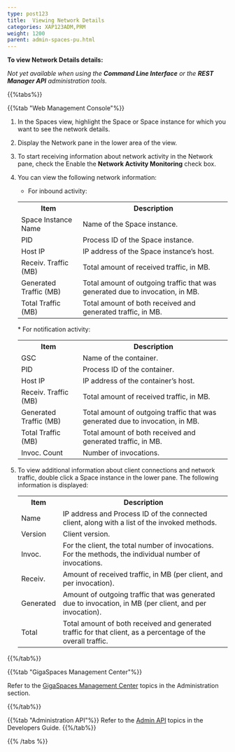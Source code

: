 ```yaml
---
type: post123
title:  Viewing Network Details
categories: XAP123ADM,PRM
weight: 1200
parent: admin-spaces-pu.html
---
```

 
 
**To view Network Details details:**

_Not yet available when using the **Command Line Interface** or the **REST Manager API** administration tools._

{{%tabs%}}

<!--
{{%tab "Command Line Interface"%}}
N/A
{{%/tab%}}

{{%tab "REST Manager API"%}}
N/A
{{%/tab%}}
-->

{{%tab "Web Management Console"%}}

1. In the Spaces view, highlight the Space or Space instance for which you want to see the network  details.
1. Display the Network  pane in the lower area of the view.
1. To start receiving information about network activity in the Network pane, check the Enable the **Network Activity Monitoring** check box.
1. You can view the following network information:
	* For inbound activity:

	<table>
	<tr>
		<th>Item</th>
		<th>Description</th>
	</tr>
	<tr>
		<td>Space Instance Name</td>
		<td>Name of the Space instance.</td>
	</tr>
	<tr>
		<td>PID</td>
		<td>Process ID of the Space instance.</td>
	</tr>
	<tr>
		<td>Host IP</td>
		<td>IP address of the Space instance’s host.</td>
	</tr>
	<tr>
		<td>Receiv. Traffic (MB)</td>
		<td>Total amount of received traffic, in MB.</td>
	</tr>
	<tr>
		<td>Generated Traffic (MB)</td>
		<td>Total amount of outgoing traffic that was generated due to invocation, in MB.</td>
	</tr>
	<tr>
		<td>Total Traffic (MB)</td>
		<td>Total amount of both received and generated traffic, in MB.</td>
	</tr>
	</table>
	* For notification activity:

	<table>
	<tr>
		<th>Item</th>
		<th>Description</th>
	</tr>
	<tr>
		<td>GSC</td>
		<td>Name of the container.</td>
	</tr>
	<tr>
		<td>PID</td>
		<td>Process ID of the container.</td>
	</tr>
	<tr>
		<td>Host IP</td>
		<td>IP address of the container’s host.</td>
	</tr>
	<tr>
		<td>Receiv. Traffic (MB)</td>
		<td>Total amount of received traffic, in MB.</td>
	</tr>
	<tr>
		<td>Generated Traffic (MB)</td>
		<td>Total amount of outgoing traffic that was generated due to invocation, in MB.</td>
	</tr>
	<tr>
		<td>Total Traffic (MB)</td>
		<td>Total amount of both received and generated traffic, in MB.</td>
	</tr>
	<tr>
		<td>Invoc. Count</td>
		<td>Number of invocations.</td>
	</tr>
	</table>

1. To view additional information about client connections and network traffic, double click a Space instance in the lower pane. The following information is displayed:

	<table>
	<tr>
		<th>Item</th>
		<th>Description</th>
	</tr>
	<tr>
		<td>Name</td>
		<td>IP address and Process ID of the connected client, along with a list of the invoked methods.</td>
	</tr>
	<tr>
		<td>Version</td>
		<td>Client version.</td>
	</tr>
	<tr>
		<td>Invoc.</td>
		<td>For the client, the total number of invocations. For the methods, the individual number of invocations.</td>
	</tr>
	<tr>
		<td>Receiv. </td>
		<td>Amount of received traffic, in MB (per client, and per invocation).</td>
	</tr>
	<tr>
		<td>Generated </td>
		<td>Amount of outgoing traffic that was generated due to invocation, in MB (per client, and per invocation).</td>
	</tr>
	<tr>
		<td>Total</td>
		<td>Total amount of both received and generated traffic  for that client, as a percentage of the overall traffic.</td>
	</tr>
	</table>

{{%/tab%}}


{{%tab "GigaSpaces Management Center"%}}

Refer to the [GigaSpaces Management Center](./gigaspaces-management-center.html) topics in the Administration section.

{{%/tab%}}


{{%tab "Administration API"%}}
Refer to the [Admin API](../dev-java/administration-and-monitoring-overview.html) topics in the Developers Guide.
{{%/tab%}}

{{% /tabs %}}
  